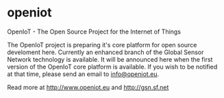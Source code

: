 openiot
=======

OpenIoT - The Open Source Project for the Internet of Things

The OpenIoT project is preparing it's core platform for open source develoment here. Currently an enhanced branch of the Global Sensor Network technology is available. It will be announced here when the first version of the OpenIoT core platform is available. If you wish to be notified at that time, please send an email to info@openiot.eu.

Read more at http://www.openiot.eu and http://gsn.sf.net
